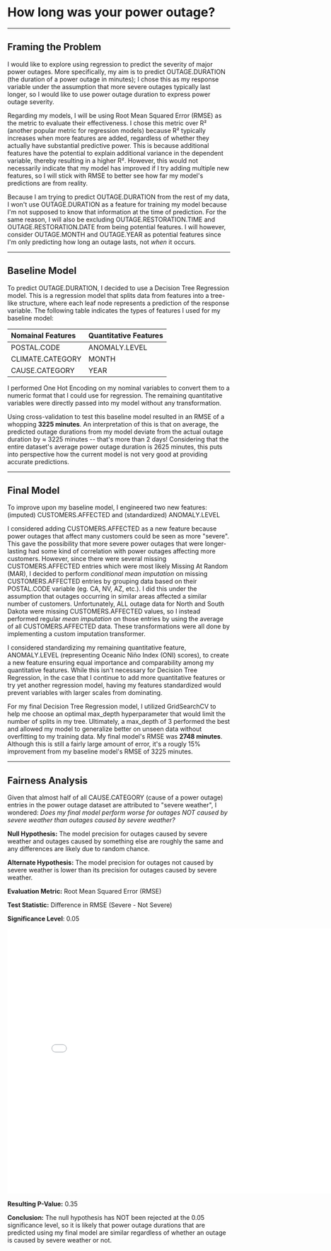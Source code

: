 # How long was your power outage?


---

## Framing the Problem 

I would like to explore using regression to predict the severity of major power outages. More specifically, my aim is to predict OUTAGE.DURATION (the duration of a power outage in minutes); I chose this as my response variable under the assumption that more severe outages typically last longer, so I would like to use power outage duration to express power outage severity. 

Regarding my models, I will be using Root Mean Squared Error (RMSE) as the metric to evaluate their effectiveness. I chose this metric over R² (another popular metric for regression models) because R² typically increases when more features are added, regardless of whether they actually have substantial predictive power. This is because additional features have the potential to explain additional variance in the dependent variable, thereby resulting in a higher R². However, this would not necessarily indicate that my model has improved if I try adding multiple new features, so I will stick with RMSE to better see how far my model's predictions are from reality.

Because I am trying to predict OUTAGE.DURATION from the rest of my data, I won't use OUTAGE.DURATION as a feature for training my model because I'm not supposed to know that information at the time of prediction. For the same reason, I will also be excluding OUTAGE.RESTORATION.TIME and OUTAGE.RESTORATION.DATE from being potential features. I will however, consider OUTAGE.MONTH and OUTAGE.YEAR as potential features since I'm only predicting how long an outage lasts, not *when* it occurs.



---

## Baseline Model

To predict OUTAGE.DURATION, I decided to use a Decision Tree Regression model. This is a regression model that splits data from features into a tree-like structure, where each leaf node represents a prediction of the response variable. The following table indicates the types of features I used for my baseline model:

| Nomainal Features   | Quantitative Features   |
|:--------------------|:------------------------|
| POSTAL.CODE         | ANOMALY.LEVEL           |
| CLIMATE.CATEGORY    | MONTH                   |
| CAUSE.CATEGORY      | YEAR                    |

I performed One Hot Encoding on my nominal variables to convert them to a numeric format that I could use for regression. The remaining quantitative variables were directly passed into my model without any transformation.

Using cross-validation to test this baseline model resulted in an RMSE of a whopping **3225 minutes**. An interpretation of this is that on average, the predicted outage durations from my model deviate from the actual outage duration by ≈ 3225 minutes -- that's more than 2 days! Considering that the entire dataset's average power outage duration is 2625 minutes, this puts into perspective how the current model is not very good at providing accurate predictions. 



---

## Final Model

To improve upon my baseline model, I engineered two new features: (imputed) CUSTOMERS.AFFECTED and (standardized) ANOMALY.LEVEL

I considered adding CUSTOMERS.AFFECTED as a new feature because power outages that affect many customers could be seen as more "severe". This gave the possibility that more severe power outages that were longer-lasting had some kind of correlation with power outages affecting more customers. However, since there were several missing CUSTOMERS.AFFECTED entries which were most likely Missing At Random (MAR), I decided to perform *conditional mean imputation* on missing CUSTOMERS.AFFECTED entries by grouping data based on their POSTAL.CODE variable (eg. CA, NV, AZ, etc.). I did this  under the assumption that outages occurring in similar areas affected a similar number of customers. Unfortunately, ALL outage data for North and South Dakota were missing CUSTOMERS.AFFECTED values, so I instead performed regular *mean imputation* on those entries by using the average of all CUSTOMERS.AFFECTED data. These transformations were all done by implementing a custom imputation transformer.


I considered standardizing my remaining quantitative feature, ANOMALY.LEVEL (representing Oceanic Niño Index (ONI) scores), to create a new feature ensuring equal importance and comparability among my quantitative features. While this isn't necessary for Decision Tree Regression, in the case that I continue to add more quantitative features or try yet another regression model, having my features standardized would prevent variables with larger scales from dominating. 


For my final Decision Tree Regression model, I utilized GridSearchCV to help me choose an optimal max_depth hyperparameter that would limit the number of splits in my tree. Ultimately, a max_depth of 3 performed the best and allowed my model to generalize better on unseen data without overfitting to my training data. My final model's RMSE was **2748 minutes**. Although this is still a fairly large amount of error, it's a rougly 15% improvement from my baseline model's RMSE of 3225 minutes.



---

## Fairness Analysis

Given that almost half of all CAUSE.CATEGORY (cause of a power outage) entries in the power outage dataset are attributed to "severe weather", I wondered: *Does my final model perform worse for outages NOT caused by severe weather than outages caused by severe weather?*

**Null Hypothesis:** The model precision for outages caused by severe weather and outages caused by something else are roughly the same and any differences are likely due to random chance.

**Alternate Hypothesis:** The model precision for outages not caused by severe weather is lower than its precision for outages caused by severe weather.

**Evaluation Metric:** Root Mean Squared Error (RMSE)

**Test Statistic:** Difference in RMSE (Severe - Not Severe)

**Significance Level**: 0.05
<iframe src="ass/hyp.html" width=800 height=600 frameBorder=0></iframe>


**Resulting P-Value:** 0.35

**Conclusion:** The null hypothesis has NOT been rejected at the 0.05 significance level, so it is likely that power outage durations that are predicted using my final model are similar regardless of whether an outage is caused by severe weather or not. 


